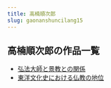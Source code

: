 ```yaml
---
title: 高楠順次郎
slug: gaonanshuncilang15
---
```


## 高楠順次郎の作品一覧

- [弘法大師と景教との関係](hongfadashitojingjiaotonoguanxi2b)
- [東洋文化史における仏教の地位](dongyangwenhuashiniokerufojiaonodiwei76)
